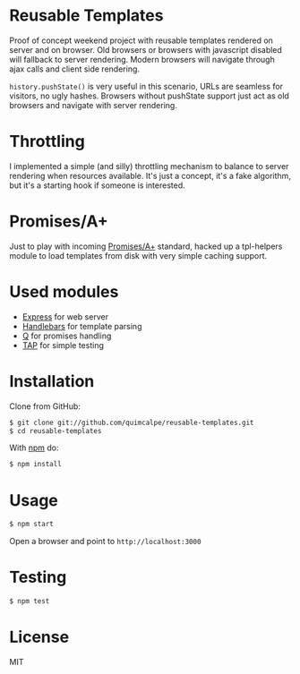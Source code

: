 Reusable Templates
==================
Proof of concept weekend project with reusable templates rendered on server and on browser. Old browsers or browsers with javascript disabled will fallback to server rendering. Modern browsers will navigate through ajax calls and client side rendering.

`history.pushState()` is very useful in this scenario, URLs are seamless for visitors, no ugly hashes. Browsers without pushState support just act as old browsers and navigate with server rendering.

Throttling
==========
I implemented a simple (and silly) throttling mechanism to balance to server rendering when resources available. It's just a concept, it's a fake algorithm, but it's a starting hook if someone is interested.

Promises/A+
===========
Just to play with incoming [Promises/A+](http://promisesaplus.com) standard, hacked up a tpl-helpers module to load templates from disk with very simple caching support.

Used modules
============
* [Express](https://github.com/visionmedia/express) for web server
* [Handlebars](https://github.com/wycats/handlebars.js) for template parsing
* [Q](https://github.com/kriskowal/q) for promises handling
* [TAP](https://github.com/isaacs/node-tap) for simple testing

Installation
============
Clone from GitHub:
```bash
$ git clone git://github.com/quimcalpe/reusable-templates.git
$ cd reusable-templates
```
With [npm](https://npmjs.org) do:
```bash
$ npm install
```

Usage
=====
```bash
$ npm start
```
Open a browser and point to `http://localhost:3000`

Testing
=======
```bash
$ npm test
```

License
=======
MIT